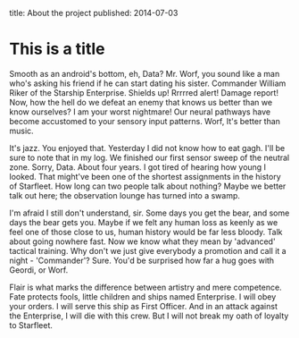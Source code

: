 title: About the project
published: 2014-07-03

# This is a title

Smooth as an android's bottom, eh, Data? Mr. Worf, you sound like a man who's asking his friend if he can start dating his sister. Commander William Riker of the Starship Enterprise. Shields up! Rrrrred alert! Damage report! Now, how the hell do we defeat an enemy that knows us better than we know ourselves? I am your worst nightmare! Our neural pathways have become accustomed to your sensory input patterns. Worf, It's better than music.

It's jazz. You enjoyed that. Yesterday I did not know how to eat gagh. I'll be sure to note that in my log. We finished our first sensor sweep of the neutral zone. Sorry, Data. About four years. I got tired of hearing how young I looked. That might've been one of the shortest assignments in the history of Starfleet. How long can two people talk about nothing? Maybe we better talk out here; the observation lounge has turned into a swamp.

I'm afraid I still don't understand, sir. Some days you get the bear, and some days the bear gets you. Maybe if we felt any human loss as keenly as we feel one of those close to us, human history would be far less bloody. Talk about going nowhere fast. Now we know what they mean by 'advanced' tactical training. Why don't we just give everybody a promotion and call it a night - 'Commander'? Sure. You'd be surprised how far a hug goes with Geordi, or Worf.

Flair is what marks the difference between artistry and mere competence. Fate protects fools, little children and ships named Enterprise. I will obey your orders. I will serve this ship as First Officer. And in an attack against the Enterprise, I will die with this crew. But I will not break my oath of loyalty to Starfleet.
